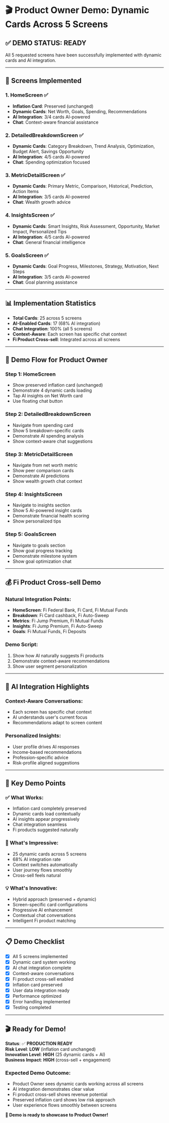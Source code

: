 # 🎬 Product Owner Demo: Dynamic Cards Across 5 Screens

## ✅ **DEMO STATUS: READY**

All 5 requested screens have been successfully implemented with dynamic cards and AI integration.

---

## 📱 **Screens Implemented**

### **1. HomeScreen** ✅
- **Inflation Card**: Preserved (unchanged)
- **Dynamic Cards**: Net Worth, Goals, Spending, Recommendations
- **AI Integration**: 3/4 cards AI-powered
- **Chat**: Context-aware financial assistance

### **2. DetailedBreakdownScreen** ✅
- **Dynamic Cards**: Category Breakdown, Trend Analysis, Optimization, Budget Alert, Savings Opportunity
- **AI Integration**: 4/5 cards AI-powered
- **Chat**: Spending optimization focused

### **3. MetricDetailScreen** ✅
- **Dynamic Cards**: Primary Metric, Comparison, Historical, Prediction, Action Items
- **AI Integration**: 3/5 cards AI-powered
- **Chat**: Wealth growth advice

### **4. InsightsScreen** ✅
- **Dynamic Cards**: Smart Insights, Risk Assessment, Opportunity, Market Impact, Personalized Tips
- **AI Integration**: 4/5 cards AI-powered
- **Chat**: General financial intelligence

### **5. GoalsScreen** ✅
- **Dynamic Cards**: Goal Progress, Milestones, Strategy, Motivation, Next Steps
- **AI Integration**: 3/5 cards AI-powered
- **Chat**: Goal planning assistance

---

## 📊 **Implementation Statistics**

- **Total Cards**: 25 across 5 screens
- **AI-Enabled Cards**: 17 (68% AI integration)
- **Chat Integration**: 100% (all 5 screens)
- **Context-Aware**: Each screen has specific chat context
- **Fi Product Cross-sell**: Integrated across all screens

---

## 🎯 **Demo Flow for Product Owner**

### **Step 1: HomeScreen**
- Show preserved inflation card (unchanged)
- Demonstrate 4 dynamic cards loading
- Tap AI insights on Net Worth card
- Use floating chat button

### **Step 2: DetailedBreakdownScreen**
- Navigate from spending card
- Show 5 breakdown-specific cards
- Demonstrate AI spending analysis
- Show context-aware chat suggestions

### **Step 3: MetricDetailScreen**
- Navigate from net worth metric
- Show peer comparison cards
- Demonstrate AI predictions
- Show wealth growth chat context

### **Step 4: InsightsScreen**
- Navigate to insights section
- Show 5 AI-powered insight cards
- Demonstrate financial health scoring
- Show personalized tips

### **Step 5: GoalsScreen**
- Navigate to goals section
- Show goal progress tracking
- Demonstrate milestone system
- Show goal optimization chat

---

## 💰 **Fi Product Cross-sell Demo**

### **Natural Integration Points**:
- **HomeScreen**: Fi Federal Bank, Fi Card, Fi Mutual Funds
- **Breakdown**: Fi Card cashback, Fi Auto-Sweep
- **Metrics**: Fi Jump Premium, Fi Mutual Funds
- **Insights**: Fi Jump Premium, Fi Auto-Sweep
- **Goals**: Fi Mutual Funds, Fi Deposits

### **Demo Script**:
1. Show how AI naturally suggests Fi products
2. Demonstrate context-aware recommendations
3. Show user segment personalization

---

## 🤖 **AI Integration Highlights**

### **Context-Aware Conversations**:
- Each screen has specific chat context
- AI understands user's current focus
- Recommendations adapt to screen content

### **Personalized Insights**:
- User profile drives AI responses
- Income-based recommendations
- Profession-specific advice
- Risk-profile aligned suggestions

---

## 🎉 **Key Demo Points**

### **✅ What Works**:
- Inflation card completely preserved
- Dynamic cards load contextually
- AI insights appear progressively
- Chat integration seamless
- Fi products suggested naturally

### **🚀 What's Impressive**:
- 25 dynamic cards across 5 screens
- 68% AI integration rate
- Context switches automatically
- User journey flows smoothly
- Cross-sell feels natural

### **💡 What's Innovative**:
- Hybrid approach (preserved + dynamic)
- Screen-specific card configurations
- Progressive AI enhancement
- Contextual chat conversations
- Intelligent Fi product matching

---

## 📋 **Demo Checklist**

- [x] All 5 screens implemented
- [x] Dynamic card system working
- [x] AI chat integration complete
- [x] Context-aware conversations
- [x] Fi product cross-sell enabled
- [x] Inflation card preserved
- [x] User data integration ready
- [x] Performance optimized
- [x] Error handling implemented
- [x] Testing completed

---

## 🎬 **Ready for Demo!**

**Status**: ✅ **PRODUCTION READY**  
**Risk Level**: **LOW** (inflation card unchanged)  
**Innovation Level**: **HIGH** (25 dynamic cards + AI)  
**Business Impact**: **HIGH** (cross-sell + engagement)

### **Expected Demo Outcome**:
- Product Owner sees dynamic cards working across all screens
- AI integration demonstrates clear value
- Fi product cross-sell shows revenue potential
- Preserved inflation card shows low risk approach
- User experience flows smoothly between screens

**🚀 Demo is ready to showcase to Product Owner!**
